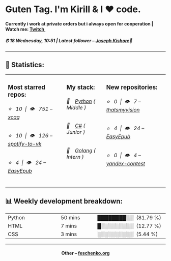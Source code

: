 
<h1>Guten Tag. I'm Kirill & I ❤️ code.</h1>
<h4>Currently i work at private orders but i always open for cooperation | Watch me: <a href="http://twitch.tv/0gothboy0">Twitch <img src="https://camo.githubusercontent.com/c498d846a7be14c18a40249e3169b40671072cac/68747470733a2f2f6564656e742e6769746875622e696f2f537570657254696e7949636f6e732f696d616765732f7376672f7477697463682e737667" width="10"></a></h4>
<h5>⏰ 18 Wednesday, 10:51 | Latest follower – <a href="https://github.com/Joseph-Kishore/" target="_blank">Joseph Kishore</a>👋</h5>
<hr>
<h2>📝 Statistics: </h2>
<table>
  <tr>
    <td valign="top">
      <h3>Most starred repos: </h3>
            <h6>⭐️&nbsp;&nbsp;&nbsp;10&nbsp;&nbsp;|&nbsp;&nbsp;👁&nbsp;&nbsp;&nbsp;751 – <a href='https://github.com/xcaq/xcaq'>xcaq</a></h6> 
      <h6>⭐️&nbsp;&nbsp;&nbsp;10&nbsp;&nbsp;|&nbsp;&nbsp;👁&nbsp;&nbsp;&nbsp;126 – <a href='https://github.com/xcaq/spotify-to-vk'>spotify-to-vk</a></h6> 
      <h6>⭐️&nbsp;&nbsp;&nbsp;4&nbsp;&nbsp;|&nbsp;&nbsp;👁&nbsp;&nbsp;&nbsp;24 – <a href='https://github.com/xcaq/EasyEpub'>EasyEpub</a></h6> 
    </td>
    <td valign="top">
      <h3>My stack: </h3>
      <h6>📒&emsp;<a href="https://github.com/xcaq?tab=repositories&q=&type=&language=python">Python</a> ( Middle )</h6>
      <h6>📗&emsp;<a href="https://github.com/xcaq?tab=repositories&q=&type=&language=c%23">C#</a> ( Junior )</h6>
      <h6>📘&emsp;<a href="https://github.com/xcaq?tab=repositories&q=&type=&language=golang">Golang</a> ( Intern )</h6>
      </td>
     <td valign="top">
      <h3>New repositories: </h3>
           <h6>⭐️&nbsp;&nbsp;&nbsp;0&nbsp;&nbsp;|&nbsp;&nbsp;👁&nbsp;&nbsp;&nbsp;7 – <a href='https://github.com/xcaq/thatsmyvision'>thatsmyvision</a></h6> 
      <h6>⭐️&nbsp;&nbsp;&nbsp;4&nbsp;&nbsp;|&nbsp;&nbsp;👁&nbsp;&nbsp;&nbsp;24 – <a href='https://github.com/xcaq/EasyEpub'>EasyEpub</a></h6> 
      <h6>⭐️&nbsp;&nbsp;&nbsp;0&nbsp;&nbsp;|&nbsp;&nbsp;👁&nbsp;&nbsp;&nbsp;4 – <a href='https://github.com/xcaq/yandex-contest'>yandex-contest</a></h6> 
        </td>
  </tr>
</table>
<h2>📊 Weekly development breakdown: </h2>
<table>
                <tr>
                    <td width=215px;>
                        Python
                    </td>
                    <td>
                        50 mins
                    </td>
                    <td>
                        ████████░░&nbsp;&nbsp;(81.79 %)
                    </td>
                </tr>
                <tr>
                    <td width=220px;>
                        HTML
                    </td>
                    <td width=145px;>
                        7 mins
                    </td>
                    <td width=230px;>
                        █░░░░░░░░░&nbsp;&nbsp;(12.77 %)
                    </td>
                </tr>
                <tr>
                    <td width=220px;>
                        CSS
                    </td>
                    <td width=145px;>
                        3 mins
                    </td>
                    <td width=230px;>
                        ░░░░░░░░░░&nbsp;&nbsp;(5.44 %)
                    </td>
                </tr></table>
<hr>
<h4 align="center">Other – <a href='http://feschenko.org' target="_blank">feschenko.org</a><h4>
    